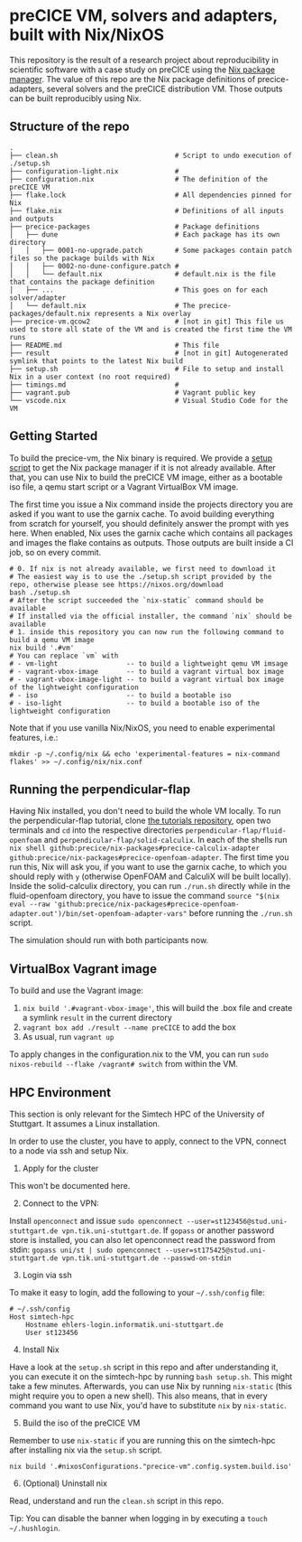 # preCICE VM, solvers and adapters, built with Nix/NixOS

This repository is the result of a research project about reproducibility in scientific software with a case study on preCICE using the [Nix package manager](https://nixos.org/).
The value of this repo are the Nix package definitions of precice-adapters, several solvers and the preCICE distribution VM.
Those outputs can be built reproducibly using Nix.

<!-- The paper can be found here TODO add link to paper once it's published -->

## Structure of the repo

```
.
├── clean.sh                             # Script to undo execution of ./setup.sh
├── configuration-light.nix              #
├── configuration.nix                    # The definition of the preCICE VM
├── flake.lock                           # All dependencies pinned for Nix
├── flake.nix                            # Definitions of all inputs and outputs
├── precice-packages                     # Package definitions
│   ├── dune                             # Each package has its own directory
│   │   ├── 0001-no-upgrade.patch        # Some packages contain patch files so the package builds with Nix
│   │   ├── 0002-no-dune-configure.patch #
│   │   └── default.nix                  # default.nix is the file that contains the package definition
│   ├── ...                              # This goes on for each solver/adapter
│   └── default.nix                      # The precice-packages/default.nix represents a Nix overlay
├── precice-vm.qcow2                     # [not in git] This file us used to store all state of the VM and is created the first time the VM runs
├── README.md                            # This file
├── result                               # [not in git] Autogenerated symlink that points to the latest Nix build
├── setup.sh                             # File to setup and install Nix in a user context (no root required)
├── timings.md                           #
├── vagrant.pub                          # Vagrant public key
└── vscode.nix                           # Visual Studio Code for the VM
```

## Getting Started

To build the precice-vm, the Nix binary is required.
We provide a [setup script](./setup.sh) to get the Nix package manager if it is not already available.
After that, you can use Nix to build the preCICE VM image, either as a bootable iso file, a qemu start script or a Vagrant VirtualBox VM image.

The first time you issue a Nix command inside the projects directory you are asked if you want to use the garnix cache.
To avoid building everything from scratch for yourself, you should definitely answer the prompt with yes here.
When enabled, Nix uses the garnix cache which contains all packages and images the flake contains as outputs.
Those outputs are built inside a CI job, so on every commit.

```
# 0. If nix is not already available, we first need to download it
# The easiest way is to use the ./setup.sh script provided by the repo, otherwise please see https://nixos.org/download
bash ./setup.sh
# After the script succeeded the `nix-static` command should be available
# If installed via the official installer, the command `nix` should be available
# 1. inside this repository you can now run the following command to build a qemu VM image
nix build '.#vm'
# You can replace `vm` with
# - vm-light                 -- to build a lightweight qemu VM imsage
# - vagrant-vbox-image       -- to build a vagrant virtual box image
# - vagrant-vbox-image-light -- to build a vagrant virtual box image of the lightweight configuration
# - iso                      -- to build a bootable iso
# - iso-light                -- to build a bootable iso of the lightweight configuration
```

Note that if you use vanilla Nix/NixOS, you need to enable experimental features, i.e.:

```plaintext
mkdir -p ~/.config/nix && echo 'experimental-features = nix-command flakes' >> ~/.config/nix/nix.conf
```

## Running the perpendicular-flap

Having Nix installed, you don't need to build the whole VM locally.
To run the perpendicular-flap tutorial, clone [the tutorials repository](https://github.com/precice/tutorials/), open two terminals and `cd` into the respective directories `perpendicular-flap/fluid-openfoam` and `perpendicular-flap/solid-calculix`.
In each of the shells run `nix shell github:precice/nix-packages#precice-calculix-adapter github:precice/nix-packages#precice-openfoam-adapter`.
The first time you run this, Nix will ask you, if you want to use the garnix cache, to which you should reply with `y` (otherwise OpenFOAM and CalculiX will be built locally).
Inside the solid-calculix directory, you can run `./run.sh` directly while in the fluid-openfoam directory, you have to issue the command `source "$(nix eval --raw 'github:precice/nix-packages#precice-openfoam-adapter.out')/bin/set-openfoam-adapter-vars"` before running the `./run.sh` script.

The simulation should run with both participants now.

## VirtualBox Vagrant image

To build and use the Vagrant image:
1. `nix build '.#vagrant-vbox-image'`, this will build the .box file and create a symlink `result` in the current directory
2. `vagrant box add ./result --name preCICE` to add the box
3. As usual, run `vagrant up`

To apply changes in the configuration.nix to the VM, you can run `sudo nixos-rebuild --flake /vagrant# switch` from within the VM.

## HPC Environment

This section is only relevant for the Simtech HPC of the University of Stuttgart.
It assumes a Linux installation.

In order to use the cluster, you have to apply, connect to the VPN, connect to a node via ssh and setup Nix.

1. Apply for the cluster

This won't be documented here.

2. Connect to the VPN:

Install `openconnect` and issue `sudo openconnect --user=st123456@stud.uni-stuttgart.de vpn.tik.uni-stuttgart.de`.
If `gopass` or another password store is installed, you can also let openconnect read the password from stdin: `gopass uni/st | sudo openconnect --user=st175425@stud.uni-stuttgart.de vpn.tik.uni-stuttgart.de --passwd-on-stdin`

3. Login via ssh

To make it easy to login, add the following to your `~/.ssh/config` file:

```sshconfig
# ~/.ssh/config
Host simtech-hpc
    Hostname ehlers-login.informatik.uni-stuttgart.de
    User st123456
```

4. Install Nix

Have a look at the `setup.sh` script in this repo and after understanding it, you can execute it on the simtech-hpc by running `bash setup.sh`.
This might take a few minutes.
Afterwards, you can use Nix by running `nix-static` (this might require you to open a new shell).
This also means, that in every command you want to use Nix, you'd have to substitute `nix` by `nix-static`.

5. Build the iso of the preCICE VM

Remember to use `nix-static` if you are running this on the simtech-hpc after installing nix via the `setup.sh` script.

`nix build '.#nixosConfigurations."precice-vm".config.system.build.iso'`

6. (Optional) Uninstall nix

Read, understand and run the `clean.sh` script in this repo.

Tip: You can disable the banner when logging in by executing a `touch ~/.hushlogin`.
